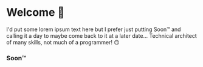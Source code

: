 # Welcome 🖖
I'd put some lorem ipsum text here but I prefer just putting Soon™ and calling it a day to maybe come back to it at a later date... Technical architect of many skills, not much of a programmer! 🙃

### Soon™
